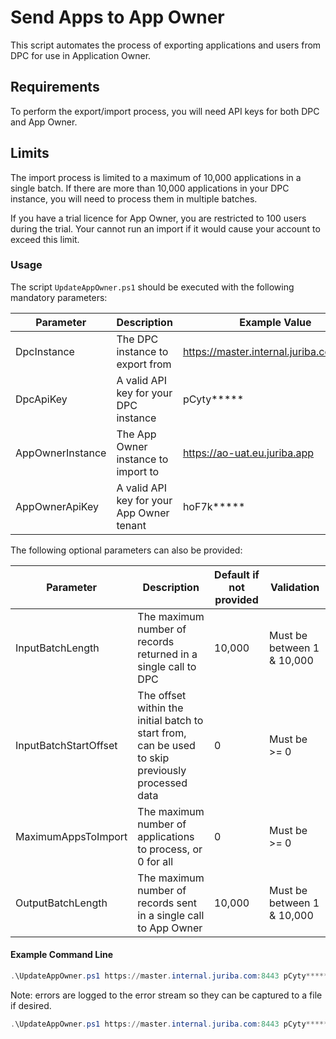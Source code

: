 # Send Apps to App Owner

This script automates the process of exporting applications and users from DPC for use in Application Owner.

## Requirements

To perform the export/import process, you will need API keys for both DPC and App Owner.

## Limits

The import process is limited to a maximum of 10,000 applications in a single batch. If there are more than 10,000 applications in your DPC instance, you will need to process them in multiple batches.

If you have a trial licence for App Owner, you are restricted to 100 users during the trial. Your cannot run an import if it would cause your account to exceed this limit.

### Usage

The script `UpdateAppOwner.ps1` should be executed with the following mandatory parameters:

| Parameter | Description | Example Value |
|-----------|-------------|---------------|
| DpcInstance | The DPC instance to export from | https://master.internal.juriba.com:8443 |
| DpcApiKey | A valid API key for your DPC instance | pCyty***** |
| AppOwnerInstance | The App Owner instance to import to | https://ao-uat.eu.juriba.app |
| AppOwnerApiKey | A valid API key for your App Owner tenant | hoF7k***** |

The following optional parameters can also be provided:

| Parameter | Description | Default if not provided | Validation |
|-----------|-------------|-------------------------|------------|
| InputBatchLength | The maximum number of records returned in a single call to DPC | 10,000 | Must be between 1 & 10,000 |
| InputBatchStartOffset | The offset within the initial batch to start from, can be used to skip previously processed data | 0 | Must be >= 0 | 
| MaximumAppsToImport | The maximum number of applications to process, or 0 for all | 0 | Must be >= 0 |
| OutputBatchLength | The maximum number of records sent in a single call to App Owner | 10,000 | Must be between 1 & 10,000 |

#### Example Command Line
```powershell
.\UpdateAppOwner.ps1 https://master.internal.juriba.com:8443 pCyty***** https://ao-uat.eu.juriba.app hoF7k***** 
```

Note: errors are logged to the error stream so they can be captured to a file if desired.

```powershell
.\UpdateAppOwner.ps1 https://master.internal.juriba.com:8443 pCyty***** https://ao-uat.eu.juriba.app hoF7k***** 2>err.log
```
